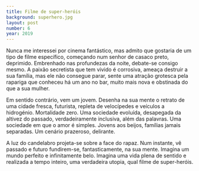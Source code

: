 ```yaml
---
title: Filme de super-heróis
background: superhero.jpg
layout: post
number: 6
year: 2019
---
```


Nunca me interessei por cinema fantástico, mas admito que gostaria de um tipo de filme específico, começando num senhor de casaco preto, deprimido. Embrenhado nas profundezas da noite, debate-se consigo mesmo. A paixão secretista que tem vivido é corrosiva, ameaça destruir a sua família, mas ele não consegue parar, sente uma atração grotesca pela rapariga que conheceu há um ano no bar, muito mais nova e obstinada do que a sua mulher.

Em sentido contrário, vem um jovem. Desenha na sua mente o retrato de uma cidade fresca, futurista, repleta de velocípedes e veículos a hidrogénio. Mortalidade zero. Uma sociedade evoluída, desapegada da altivez do passado, verdadeiramente inclusiva, além das palavras. Uma sociedade em que o amor é simples. Jovens aos beijos, famílias jamais separadas. Um cenário prazeroso, delirante.

A luz do candelabro projeta-se sobre a face do rapaz. Num instante, vê passado e futuro fundirem-se, fantasticamente, na sua mente. Imagina um mundo perfeito e infinitamente belo. Imagina uma vida plena de sentido e realizada a tempo inteiro, uma verdadeira utopia, qual filme de super-heróis.
